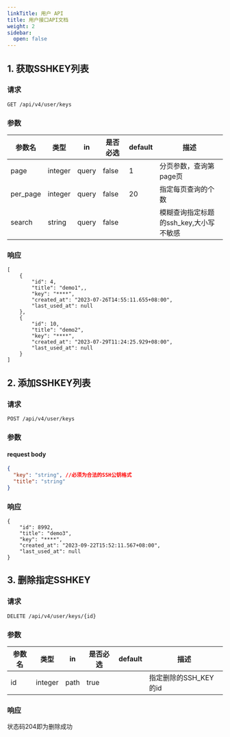 ```yaml
---
linkTitle: 用户 API
title: 用户接口API文档
weight: 2
sidebar:
  open: false
---
```


## 1. 获取SSHKEY列表

### 请求

`GET /api/v4/user/keys`

### 参数

| 参数名       | 类型   | in|是否必选|default|描述                 |
| ------------ | ------ | ----|---|-------------------- | ------------ |
| page     | integer | query | false    | 1       | 分页参数，查询第page页                 |
| per_page | integer | query | false    | 20      | 指定每页查询的个数                     |
| search | string | query |false||模糊查询指定标题的ssh_key,大小写不敏感|

### 响应

```
[
    {
        "id": 4,
        "title": "demo1",,
        "key": "****",
        "created_at": "2023-07-26T14:55:11.655+08:00",
        "last_used_at": null
    },
    {
        "id": 10,
        "title": "demo2",
        "key": "****",
        "created_at": "2023-07-29T11:24:25.929+08:00",
        "last_used_at": null
    }
]
```
## 2. 添加SSHKEY列表

### 请求

`POST /api/v4/user/keys`

### 参数

#### request body

``` json
{
  "key": "string", //必须为合法的SSH公钥格式
  "title": "string"
}
```
### 响应

```
{
    "id": 8992,
    "title": "demo3",
    "key": "****",
    "created_at": "2023-09-22T15:52:11.567+08:00",
    "last_used_at": null
}
```
## 3. 删除指定SSHKEY

### 请求

`DELETE /api/v4/user/keys/{id}`

### 参数

| 参数名       | 类型   | in|是否必选|default|描述                 |
| ------------ | ------ | ----|---|-------------------- | ------------ |
| id     | integer | path | true    |       | 指定删除的SSH_KEY的id      |

### 响应

状态码204即为删除成功
